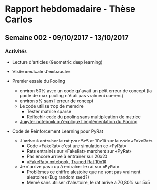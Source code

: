 # Rapport hebdomadaire - Thèse Carlos

## Semaine 002 - 09/10/2017 - 13/10/2017

### Activités

* Lecture d'articles (Geometric deep learning)

* Visite medicale d'embauche

* Premier essaie du Pooling 
    * environ 50% avec un code qu'avait un pétit erreur de concept (la partie de max pooling n'était pas vraiment coerent)
    * environ x% sans l'erreur de concept
    * Le code utilise trop de memoire
        * Tester matrice sparse
        * Reflechir code du pooling sans multiplication de matrice
    * [Jupyter notebook qu'explique l'implémentation du Pooling](Pooling.html)

* Code de Reinforcement Learning pour PyRat
    * J'arrive à entrainer le rat pour 5x5 et 10x10 sur le code «FakeRat»
        * Code «FakeRat» c'est une simulation de «PyRat»
        * Rats entrainés sur «FakeRat» marchent sur «PyRat»
        * Pas encore arrivè à entrainer sur 20x20
        * [«FakeRat» notebook](FakeRat.html), [Trained Rat 10x10](fakerat.h5)
    * Je n'arrive pas trop à entrainer le rat sur «PyRat»
        * Problèmes de chiffre aleatoire que ne sont pas vraiment aleatoires (Bug random seed?)
        * Memê sans utiliser d'aleatoire, le rat arrive à 70,80% sur 5x5 
    